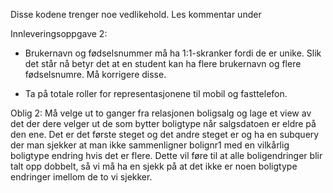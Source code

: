 Disse kodene trenger noe vedlikehold. Les kommentar under

Innleveringsoppgave 2:

* Brukernavn og fødselsnummer må ha 1:1-skranker fordi de er unike. Slik det står nå betyr det at en student kan 
ha flere brukernavn og flere fødselsnumre. Må korrigere disse.

* Ta på totale roller for representasjonene til mobil og fasttelefon.


Oblig 2:
Må velge ut to ganger fra relasjonen boligsalg og lage et view av det der dere velger ut de som bytter boligtype når salgsdatoen er eldre på den ene. Det er det første steget og det andre steget er og ha en subquery der man sjekker at man ikke sammenligner bolignr1 med en vilkårlig boligtype endring hvis det er flere. Dette vil føre til at alle boligendringer blir talt opp dobbelt, så vi må ha en sjekk på at det ikke er noen boligtype endringer imellom de to vi sjekker.
